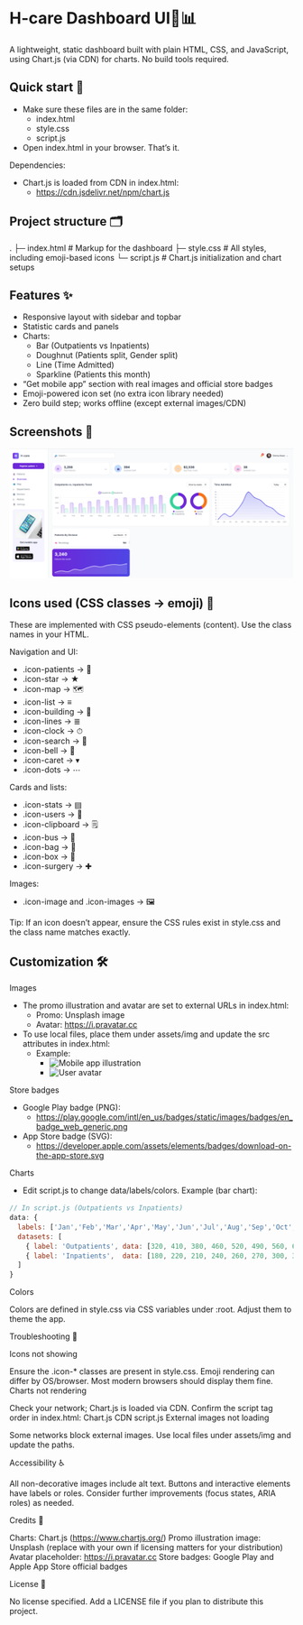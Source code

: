 # H-care Dashboard UI🏥📊

A lightweight, static dashboard built with plain HTML, CSS, and JavaScript, using Chart.js (via CDN) for charts. No build tools required.

## Quick start 🚀

- Make sure these files are in the same folder:
  - index.html
  - style.css
  - script.js
- Open index.html in your browser. That’s it.

Dependencies:
- Chart.js is loaded from CDN in index.html:
  - https://cdn.jsdelivr.net/npm/chart.js

## Project structure 🗂


. ├─ index.html # Markup for the dashboard ├─ style.css # All styles, including emoji-based icons └─ script.js # Chart.js initialization and chart setups


## Features ✨

- Responsive layout with sidebar and topbar
- Statistic cards and panels
- Charts:
  - Bar (Outpatients vs Inpatients)
  - Doughnut (Patients split, Gender split)
  - Line (Time Admitted)
  - Sparkline (Patients this month)
- “Get mobile app” section with real images and official store badges
- Emoji-powered icon set (no extra icon library needed)
- Zero build step; works offline (except external images/CDN)

## Screenshots 📸

![image](https://github.com/MdSaifAli063/Dashboard-UI/blob/c8bf5ce3516756d69db099a9c71e5e3ff3cdc2dd/Screenshot%202025-09-08%20163108.png)


## Icons used (CSS classes → emoji) 🎨

These are implemented with CSS pseudo-elements (content). Use the class names in your HTML.

Navigation and UI:
- .icon-patients → 🏥
- .icon-star → ★
- .icon-map → 🗺
- .icon-list → ≡
- .icon-building → 🏢
- .icon-lines → ≣
- .icon-clock → ⏱
- .icon-search → 🔎
- .icon-bell → 🔔
- .icon-caret → ▾
- .icon-dots → ⋯

Cards and lists:
- .icon-stats → ▤
- .icon-users → 👥
- .icon-clipboard → 🗒
- .icon-bus → 🚐
- .icon-bag → 👜
- .icon-box → 🧠
- .icon-surgery → ✚

Images:
- .icon-image and .icon-images → 🖼

Tip: If an icon doesn’t appear, ensure the CSS rules exist in style.css and the class name matches exactly.

## Customization 🛠

Images
- The promo illustration and avatar are set to external URLs in index.html:
  - Promo: Unsplash image
  - Avatar: https://i.pravatar.cc
- To use local files, place them under assets/img and update the src attributes in index.html:
  - Example:
    - <img src="assets/img/promo-illustration.jpg" alt="Mobile app illustration" />
    - <img src="assets/img/avatar.jpg" class="avatar" alt="User avatar" />

Store badges
- Google Play badge (PNG):
  - https://play.google.com/intl/en_us/badges/static/images/badges/en_badge_web_generic.png
- App Store badge (SVG):
  - https://developer.apple.com/assets/elements/badges/download-on-the-app-store.svg

Charts
- Edit script.js to change data/labels/colors. Example (bar chart):
```js
// In script.js (Outpatients vs Inpatients)
data: {
  labels: ['Jan','Feb','Mar','Apr','May','Jun','Jul','Aug','Sep','Oct','Nov','Dec'],
  datasets: [
    { label: 'Outpatients', data: [320, 410, 380, 460, 520, 490, 560, 610, 580, 600, 640, 700] },
    { label: 'Inpatients',  data: [180, 220, 210, 240, 260, 270, 300, 320, 310, 330, 340, 360] }
  ]
}
```
Colors

Colors are defined in style.css via CSS variables under :root. Adjust them to theme the app.

Troubleshooting 🔧

Icons not showing

Ensure the .icon-* classes are present in style.css.
Emoji rendering can differ by OS/browser. Most modern browsers should display them fine.
Charts not rendering

Check your network; Chart.js is loaded via CDN.
Confirm the script tag order in index.html:
Chart.js CDN
script.js
External images not loading

Some networks block external images. Use local files under assets/img and 
update the paths.

Accessibility ♿

All non-decorative images include alt text.
Buttons and interactive elements have labels or roles.
Consider further improvements (focus states, ARIA roles) as needed.

Credits 🙏

Charts: Chart.js (https://www.chartjs.org/)
Promo illustration image: Unsplash (replace with your own if licensing matters for your distribution)
Avatar placeholder: https://i.pravatar.cc
Store badges: Google Play and Apple App Store official badges

License 📜

No license specified. Add a LICENSE file if you plan to distribute this project.




